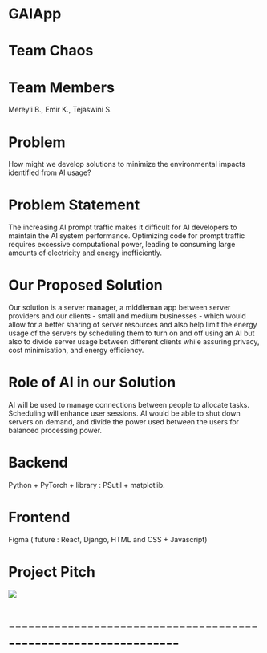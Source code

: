 # GAIApp

# Team Chaos

# Team Members
Mereyli B., Emir K., Tejaswini S.

# Problem
How might we develop solutions to minimize the environmental impacts identified from Al usage?

# Problem Statement
The increasing AI prompt traffic makes it difficult for AI developers to maintain the AI system performance. Optimizing code for prompt traffic requires excessive computational power, leading to consuming large amounts of electricity and energy inefficiently.

# Our Proposed Solution
Our solution is a server manager, a middleman app between server providers and our clients - small and medium businesses - which would allow for a better sharing of server resources and also help limit the energy usage of the servers by scheduling them to turn on and off using an AI but also to divide server usage between different clients while assuring privacy, cost minimisation, and energy efficiency.

# Role of AI in our Solution
AI will be used to manage connections between people to allocate tasks. Scheduling will enhance user sessions. AI would be able to shut down servers on demand, and divide the power used between the users for balanced processing power.

# Backend
Python + PyTorch + library : PSutil + matplotlib. 
# Frontend
Figma ( future : React, Django, HTML and CSS + Javascript)


# Project Pitch
<a href="https://www.youtube.com/watch?v=kBWVI3VlhhM">
  <img src="https://markdown-videos-api.jorgenkh.no/youtube/kBWVI3VlhhM">
</a>

# ----------------------------------------------------------------
